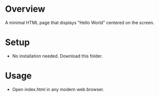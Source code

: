 # Overview
A minimal HTML page that displays "Hello World" centered on the screen.

# Setup
- No installation needed. Download this folder.

# Usage
- Open index.html in any modern web browser.